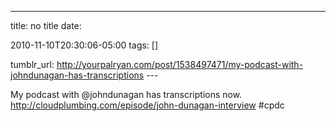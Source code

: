 ---
title: no title
date:

 2010-11-10T20:30:06-05:00 
tags:  []

tumblr_url:
http://yourpalryan.com/post/1538497471/my-podcast-with-johndunagan-has-transcriptions
\-\--

My podcast with \@johndunagan has transcriptions now.
<http://cloudplumbing.com/episode/john-dunagan-interview> \#cpdc
